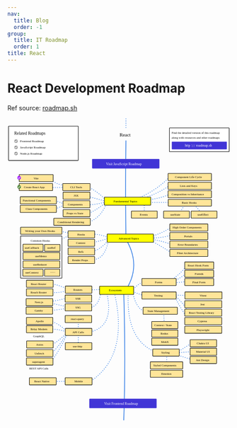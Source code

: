 ```yaml
---
nav:
  title: Blog
  order: -1
group:
  title: IT Roadmap
  order: 1
title: React
---
```


# React Development Roadmap

Ref source: [roadmap.sh](https://roadmap.sh/react)

<svg xmlns="http://www.w3.org/2000/svg" xmlns:xlink="http://www.w3.org/1999/xlink" viewBox="200 15 1295 1761" style="font-family: balsamiq"><path d="M995.2631015041727 575.8707476873258Q995.185650727128 542.1309323052501 995.2631015041727 506.1552100239002" fill="none" stroke="rgb(43,120,228)" stroke-width="4" stroke-linecap="round" stroke-linejoin="round" stroke-dasharray="0.8 12"></path><path d="M1154.1451217577944 695.2681456372256Q1100.4898763869369 713.541269280811 1031.7779281256428 713.3451174237935" fill="none" stroke="rgb(43,120,228)" stroke-width="4" stroke-linecap="round" stroke-linejoin="round" stroke-dasharray="0.8 12"></path><path d="M552 409Q472.817950614003 405.8953785336673 444.97161320782436 360.14889944008286" fill="none" stroke="rgb(43,120,228)" stroke-width="4" stroke-linecap="round" stroke-linejoin="round" stroke-dasharray="0.8 12"></path><path d="M543 419Q473.3522445507721 419.6757345424054 433.84732287762876 420.7703510910609" fill="none" stroke="rgb(43,120,228)" stroke-width="4" stroke-linecap="round" stroke-linejoin="round" stroke-dasharray="0.8 12"></path><path d="M888.6216144658764 148.236415956616Q884.8139698540281 413.1785563594807 888.6216144658764 718.8810260550937" fill="none" stroke="rgb(43,120,228)" stroke-width="4" stroke-linecap="round" stroke-linejoin="round" stroke-dasharray="undefined"></path><text x="852" y="124.06599998474121" fill="rgb(0,0,0)" font-style="normal" font-weight="normal" font-size="28px"><tspan>React</tspan></text><path d="M611 1266Q612.371260482986 1221.0039080050842 612 1171" fill="none" stroke="rgb(43,120,228)" stroke-width="4" stroke-linecap="round" stroke-linejoin="round" stroke-dasharray="0.8 12"></path><path d="M552 1120Q492.76683210589175 1131.530956680471 448 1134" fill="none" stroke="rgb(43,120,228)" stroke-width="4" stroke-linecap="round" stroke-linejoin="round" stroke-dasharray="0.8 12"></path><path d="M550 1113Q497.9359494527933 1102.8508136232133 459 1092" fill="none" stroke="rgb(43,120,228)" stroke-width="4" stroke-linecap="round" stroke-linejoin="round" stroke-dasharray="0.8 12"></path><path d="M543 1063Q493.0863695422546 1076.2897152266055 455 1081" fill="none" stroke="rgb(43,120,228)" stroke-width="4" stroke-linecap="round" stroke-linejoin="round" stroke-dasharray="0.8 12"></path><path d="M1113 1217Q1108.2497898995261 1179.713953733664 1109 1143" fill="none" stroke="rgb(43,120,228)" stroke-width="4" stroke-linecap="round" stroke-linejoin="round" stroke-dasharray="0.8 12"></path><path d="M822 1033Q906.9668507823525 1400.8832509082163 677 1550" fill="none" stroke="rgb(43,120,228)" stroke-width="4" stroke-linecap="round" stroke-linejoin="round" stroke-dasharray="0.8 12"></path><path d="M451 1546Q510.97285067873304 1546.3907733256895 545 1546" fill="none" stroke="rgb(43,120,228)" stroke-width="4" stroke-linecap="round" stroke-linejoin="round" stroke-dasharray="0.8 12"></path><path d="M1184 1391Q1232.8737506925206 1408.7063711911358 1284 1423" fill="none" stroke="rgb(43,120,228)" stroke-width="4" stroke-linecap="round" stroke-linejoin="round" stroke-dasharray="0.8 12"></path><path d="M1187 1379Q1230.154592797784 1377.662648199446 1274 1373" fill="none" stroke="rgb(43,120,228)" stroke-width="4" stroke-linecap="round" stroke-linejoin="round" stroke-dasharray="0.8 12"></path><path d="M1187 1376Q1230.0650193905817 1350.877783933518 1272 1322" fill="none" stroke="rgb(43,120,228)" stroke-width="4" stroke-linecap="round" stroke-linejoin="round" stroke-dasharray="0.8 12"></path><path d="M876 1035Q887.9661949384072 1427.0308417572726 876 1770.966031340103" fill="none" stroke="rgb(43,120,228)" stroke-width="4" stroke-linecap="round" stroke-linejoin="round" stroke-dasharray="undefined"></path><path d="M1125 1458Q1126.5185817174515 1417.9263157894736 1125 1377" fill="none" stroke="rgb(43,120,228)" stroke-width="4" stroke-linecap="round" stroke-linejoin="round" stroke-dasharray="0.8 12"></path><path d="M902 1037Q889.4868466278327 1314.9494304987456 1071 1379" fill="none" stroke="rgb(43,120,228)" stroke-width="4" stroke-linecap="round" stroke-linejoin="round" stroke-dasharray="0.8 12"></path><path d="M744 1019Q734.2658561390532 1110.096893491124 680 1117" fill="none" stroke="rgb(43,120,228)" stroke-width="4" stroke-linecap="round" stroke-linejoin="round" stroke-dasharray="0.8 12"></path><path d="M928 1028Q946.6404309320864 1119.003554464874 991 1136" fill="none" stroke="rgb(43,120,228)" stroke-width="4" stroke-linecap="round" stroke-linejoin="round" stroke-dasharray="0.8 12"></path><path d="M1244.5299806906337 914.9728796585889Q1213.8206426469653 941.0491047040688 1158.316730631618 969.2037950182925" fill="none" stroke="rgb(43,120,228)" stroke-width="4" stroke-linecap="round" stroke-linejoin="round" stroke-dasharray="0.8 12"></path><path d="M1238 965Q1190.7025930150041 974.9504889502709 1148.5829765926967 971.9848676008414" fill="none" stroke="rgb(43,120,228)" stroke-width="4" stroke-linecap="round" stroke-linejoin="round" stroke-dasharray="0.8 12"></path><path d="M1235 1162Q1201.395883731929 1112.5766109687759 1176 1060" fill="none" stroke="rgb(43,120,228)" stroke-width="4" stroke-linecap="round" stroke-linejoin="round" stroke-dasharray="0.8 12"></path><path d="M1240 1125Q1210.2022104061634 1078.187247616208 1175 1051" fill="none" stroke="rgb(43,120,228)" stroke-width="4" stroke-linecap="round" stroke-linejoin="round" stroke-dasharray="0.8 12"></path><path d="M1244.5299806906337 1045.6832910383873Q1202.8124639021134 1047.6488694161335 1158.316730631618 1042.9022184558385" fill="none" stroke="rgb(43,120,228)" stroke-width="4" stroke-linecap="round" stroke-linejoin="round" stroke-dasharray="0.8 12"></path><path d="M930 1025Q954.6139122622687 1035.536286921611 992 1048" fill="none" stroke="rgb(43,120,228)" stroke-width="4" stroke-linecap="round" stroke-linejoin="round" stroke-dasharray="0.8 12"></path><path d="M1243.1394443993593 871.8662546290809Q1206.6675843570715 921.8496312133925 1148.5829765926967 959.4700409793713" fill="none" stroke="rgb(43,120,228)" stroke-width="4" stroke-linecap="round" stroke-linejoin="round" stroke-dasharray="0.8 12"></path><path d="M451 1243Q498.0956581139734 1242.157118303649 545 1259" fill="none" stroke="rgb(43,120,228)" stroke-width="4" stroke-linecap="round" stroke-linejoin="round" stroke-dasharray="0.8 12"></path><path d="M451 1197Q491.6507331989078 1205.3066984649397 544 1254" fill="none" stroke="rgb(43,120,228)" stroke-width="4" stroke-linecap="round" stroke-linejoin="round" stroke-dasharray="0.8 12"></path><path d="M611 1356Q612.371260482986 1311.0039080050842 612 1261" fill="none" stroke="rgb(43,120,228)" stroke-width="4" stroke-linecap="round" stroke-linejoin="round" stroke-dasharray="0.8 12"></path><path d="M454 1383Q483.03413598495024 1363.8202526202633 543 1275" fill="none" stroke="rgb(43,120,228)" stroke-width="4" stroke-linecap="round" stroke-linejoin="round" stroke-dasharray="0.8 12"></path><path d="M449 1433Q485.04987864464056 1400.2980964088777 551 1265" fill="none" stroke="rgb(43,120,228)" stroke-width="4" stroke-linecap="round" stroke-linejoin="round" stroke-dasharray="0.8 12"></path><path d="M454 1335Q490.3108595108515 1318.973917047855 549 1262" fill="none" stroke="rgb(43,120,228)" stroke-width="4" stroke-linecap="round" stroke-linejoin="round" stroke-dasharray="0.8 12"></path><path d="M995 966Q958.3696474280937 978.4753275536455 928 1016" fill="none" stroke="rgb(43,120,228)" stroke-width="4" stroke-linecap="round" stroke-linejoin="round" stroke-dasharray="0.8 12"></path><path d="M448 1028Q493.32123030249227 1036.3908829285049 553 1017" fill="none" stroke="rgb(43,120,228)" stroke-width="4" stroke-linecap="round" stroke-linejoin="round" stroke-dasharray="0.8 12"></path><path d="M451 979Q502.3050931792149 985.8167768363891 544 1009" fill="none" stroke="rgb(43,120,228)" stroke-width="4" stroke-linecap="round" stroke-linejoin="round" stroke-dasharray="0.8 12"></path><path d="M758 1012Q689.0783939722774 1014.1030625908561 650 1016" fill="none" stroke="rgb(43,120,228)" stroke-width="4" stroke-linecap="round" stroke-linejoin="round" stroke-dasharray="0.8 12"></path><path d="M776 1027Q825.5655969464644 1230.9098581628966 674 1260" fill="none" stroke="rgb(43,120,228)" stroke-width="4" stroke-linecap="round" stroke-linejoin="round" stroke-dasharray="0.8 12"></path><path d="M889 721Q978.5121080851154 871.5975518856749 890 1012" fill="none" stroke="rgb(43,120,228)" stroke-width="4" stroke-linecap="round" stroke-linejoin="round" stroke-dasharray="undefined"></path><path d="M1159.7072669228924 803.7299763566327Q1095.7894963026695 760.2804430313224 1006.7482748827026 714.7356537150679" fill="none" stroke="rgb(43,120,228)" stroke-width="4" stroke-linecap="round" stroke-linejoin="round" stroke-dasharray="0.8 12"></path><path d="M1155.5356580490688 752.280133579478Q1104.4140627166726 730.6613034339276 1033.1684644169172 720.2977988801657" fill="none" stroke="rgb(43,120,228)" stroke-width="4" stroke-linecap="round" stroke-linejoin="round" stroke-dasharray="0.8 12"></path><path d="M1154.1451217577944 649.3804480251687Q1097.674683504896 687.6057431471069 1017.8725652128983 709.17350854997" fill="none" stroke="rgb(43,120,228)" stroke-width="4" stroke-linecap="round" stroke-linejoin="round" stroke-dasharray="0.8 12"></path><path d="M786 734Q762.6577401902497 838.1719340071344 698 838" fill="none" stroke="rgb(43,120,228)" stroke-width="4" stroke-linecap="round" stroke-linejoin="round" stroke-dasharray="0.8 12"></path><path d="M782 730Q744.748156598645 777.8254751105521 690 794" fill="none" stroke="rgb(43,120,228)" stroke-width="4" stroke-linecap="round" stroke-linejoin="round" stroke-dasharray="0.8 12"></path><path d="M495 730Q522.6530680011082 715.9738689090537 563 696" fill="none" stroke="rgb(43,120,228)" stroke-width="4" stroke-linecap="round" stroke-linejoin="round" stroke-dasharray="0.8 12"></path><path d="M587 692Q549.8200833693265 682.9811819043387 507 673" fill="none" stroke="rgb(43,120,228)" stroke-width="4" stroke-linecap="round" stroke-linejoin="round" stroke-dasharray="0.8 12"></path><path d="M1145.8019040101478 506.1552100239002Q1084.5616700779012 506.2957888519329 1019.2631015041727 506.1552100239002" fill="none" stroke="rgb(43,120,228)" stroke-width="4" stroke-linecap="round" stroke-linejoin="round" stroke-dasharray="0.8 12"></path><path d="M784 710Q745.7247195695468 692.8474698724718 697 690" fill="none" stroke="rgb(43,120,228)" stroke-width="4" stroke-linecap="round" stroke-linejoin="round" stroke-dasharray="0.8 12"></path><path d="M791 713Q743.1538297640137 730.5841846221248 687 741" fill="none" stroke="rgb(43,120,228)" stroke-width="4" stroke-linecap="round" stroke-linejoin="round" stroke-dasharray="0.8 12"></path><path d="M779 505Q745.4804202987907 593.919273964025 672 622" fill="none" stroke="rgb(43,120,228)" stroke-width="4" stroke-linecap="round" stroke-linejoin="round" stroke-dasharray="0.8 12"></path><path d="M772 506Q726.6070961334866 545.1761389593603 671 571" fill="none" stroke="rgb(43,120,228)" stroke-width="4" stroke-linecap="round" stroke-linejoin="round" stroke-dasharray="0.8 12"></path><path d="M1326 575Q1312.596024557879 534.332162558404 1261 511" fill="none" stroke="rgb(43,120,228)" stroke-width="4" stroke-linecap="round" stroke-linejoin="round" stroke-dasharray="0.8 12"></path><path d="M1143.020831427599 458.8769761205689Q1073.032702012899 489.5124349428403 992.8429119699581 492.2498471111557" fill="none" stroke="rgb(43,120,228)" stroke-width="4" stroke-linecap="round" stroke-linejoin="round" stroke-dasharray="0.8 12"></path><path d="M1198 584Q1208.210908600193 540.4528190492485 1247 508" fill="none" stroke="rgb(43,120,228)" stroke-width="4" stroke-linecap="round" stroke-linejoin="round" stroke-dasharray="0.8 12"></path><path d="M1141.6302951363243 408.8176696346886Q1068.0976573661244 459.45892972468124 960.8605772706458 492.2498471111557" fill="none" stroke="rgb(43,120,228)" stroke-width="4" stroke-linecap="round" stroke-linejoin="round" stroke-dasharray="0.8 12"></path><path d="M771 503Q718.3741231048649 519.5008853265717 662 521" fill="none" stroke="rgb(43,120,228)" stroke-width="4" stroke-linecap="round" stroke-linejoin="round" stroke-dasharray="0.8 12"></path><path d="M467 546Q498.90973525715754 539.1443759633 533 518" fill="none" stroke="rgb(43,120,228)" stroke-width="4" stroke-linecap="round" stroke-linejoin="round" stroke-dasharray="0.8 12"></path><path d="M468 493Q499.6891692268961 502.12789315639844 537 519" fill="none" stroke="rgb(43,120,228)" stroke-width="4" stroke-linecap="round" stroke-linejoin="round" stroke-dasharray="0.8 12"></path><rect x="1141.35" y="73.35" width="347.3" height="138.3" rx="2" fill="rgb(255,255,255)" fill-opacity="1" stroke="rgb(0,0,0)" stroke-width="2.7"></rect><text x="1154" y="107.66250038146973" fill="rgb(0,0,0)" font-style="normal" font-weight="normal" font-size="17px"><tspan>Find the detailed version of this roadmap</tspan></text><text x="1154" y="135.66250038146973" fill="rgb(0,0,0)" font-style="normal" font-weight="normal" font-size="17px"><tspan>along with resources and other roadmaps</tspan></text><g class="clickable-group " data-group-id="ext_link:roadmap.sh"><rect x="1156.35" y="154.35" width="317.3" height="42.3" rx="2" fill="rgb(65,53,214)" fill-opacity="1" stroke="rgb(65,53,214)" stroke-width="2.7"></rect><text x="1296" y="182.25" fill="rgb(255,255,255)" font-style="normal" font-weight="normal" font-size="20px"><tspan>roadmap.sh</tspan></text><text x="1231" y="182.25" fill="rgb(255,255,255)" font-style="normal" font-weight="normal" font-size="20px"><tspan>http</tspan></text><text x="1268" y="180.26000022888184" fill="rgb(255,255,255)" font-style="normal" font-weight="normal" font-size="20px"><tspan>:</tspan></text><text x="1275" y="183.3400001525879" fill="rgb(255,255,255)" font-style="normal" font-weight="normal" font-size="20px"><tspan>/</tspan></text><text x="1283" y="183.3400001525879" fill="rgb(255,255,255)" font-style="normal" font-weight="normal" font-size="20px"><tspan>/</tspan></text></g><path d="M1140.23975884505 360.14889944008286Q1062.385647545552 441.0057793141002 944.1741417753524 488.07823823733236" fill="none" stroke="rgb(43,120,228)" stroke-width="4" stroke-linecap="round" stroke-linejoin="round" stroke-dasharray="0.8 12"></path><path d="M770 499Q710.9854456506893 482.89711836306265 643 465" fill="none" stroke="rgb(43,120,228)" stroke-width="4" stroke-linecap="round" stroke-linejoin="round" stroke-dasharray="0.8 12"></path><path d="M770 491Q727.9492290461884 445.31324359004236 662 412" fill="none" stroke="rgb(43,120,228)" stroke-width="4" stroke-linecap="round" stroke-linejoin="round" stroke-dasharray="0.8 12"></path><g class="clickable-group " data-group-id="100-react-fundamental-topics"><rect x="763.35" y="475.35" width="269.3" height="47.3" rx="2" fill="rgb(255,255,0)" fill-opacity="1" stroke="rgb(0,0,0)" stroke-width="2.7"></rect><text x="817" y="505.63700008392334" fill="rgb(0,0,0)" font-style="normal" font-weight="normal" font-size="17px"><tspan>Fundamental Topics</tspan></text></g><g class="clickable-group " data-group-id="102-react-fundamental-topics:components"><rect x="523.35" y="496.35" width="156.3" height="41.3" rx="2" fill="rgb(255,229,153)" fill-opacity="1" stroke="rgb(0,0,0)" stroke-width="2.7"></rect><text x="551" y="523.6370000839233" fill="rgb(0,0,0)" font-style="normal" font-weight="normal" font-size="17px"><tspan>Components</tspan></text></g><g class="clickable-group " data-group-id="107-react-fundamental-topics:composition-vs-inheritance"><rect x="1133.35" y="438.35" width="252.3" height="41.3" rx="2" fill="rgb(255,229,153)" fill-opacity="1" stroke="rgb(0,0,0)" stroke-width="2.7"></rect><text x="1154" y="465.6625003814697" fill="rgb(0,0,0)" font-style="normal" font-weight="normal" font-size="17px"><tspan>Composition vs Inheritance</tspan></text></g><g class="clickable-group " data-group-id="100-react-fundamental-topics:components:functional-components"><rect x="274.35" y="473.35" width="210.3" height="41.3" rx="2" fill="rgb(255,229,153)" fill-opacity="1" stroke="rgb(0,0,0)" stroke-width="2.7"></rect><text x="289" y="500.63700008392334" fill="rgb(0,0,0)" font-style="normal" font-weight="normal" font-size="17px"><tspan>Functional Components</tspan></text></g><g class="clickable-group " data-group-id="101-react-fundamental-topics:components:class-components"><rect x="274.35" y="523.35" width="210.3" height="41.3" rx="2" fill="rgb(255,229,153)" fill-opacity="1" stroke="rgb(0,0,0)" stroke-width="2.7"></rect><text x="306" y="550.6370000839233" fill="rgb(0,0,0)" font-style="normal" font-weight="normal" font-size="17px"><tspan>Class Components</tspan></text></g><g class="clickable-group " data-group-id="101-react-fundamental-topics:jsx"><rect x="523.35" y="446.35" width="156.3" height="41.3" rx="2" fill="rgb(255,229,153)" fill-opacity="1" stroke="rgb(0,0,0)" stroke-width="2.7"></rect><text x="585" y="473.6625003814697" fill="rgb(0,0,0)" font-style="normal" font-weight="normal" font-size="17px"><tspan>JSX</tspan></text></g><g class="clickable-group " data-group-id="103-react-fundamental-topics:props-vs-state"><rect x="523.35" y="548.35" width="156.3" height="41.3" rx="2" fill="rgb(255,229,153)" fill-opacity="1" stroke="rgb(0,0,0)" stroke-width="2.7"></rect><text x="544" y="575.6710000038147" fill="rgb(0,0,0)" font-style="normal" font-weight="normal" font-size="17px"><tspan>Props vs State</tspan></text></g><g class="clickable-group " data-group-id="108-react-fundamental-topics:basic-hooks"><rect x="1134.35" y="488.35" width="251.3" height="39.3" rx="2" fill="rgb(255,229,153)" fill-opacity="1" stroke="rgb(0,0,0)" stroke-width="2.7"></rect><text x="1213" y="514.6370000839233" fill="rgb(0,0,0)" font-style="normal" font-weight="normal" font-size="17px"><tspan>Basic Hooks</tspan></text></g><g class="clickable-group " data-group-id="100-react-fundamental-topics:basic-hooks:use-state"><rect x="1107.35" y="556.35" width="150.3" height="41.3" rx="2" fill="rgb(255,229,153)" fill-opacity="1" stroke="rgb(0,0,0)" stroke-width="2.7"></rect><text x="1147" y="583.6625003814697" fill="rgb(0,0,0)" font-style="normal" font-weight="normal" font-size="17px"><tspan>useState</tspan></text></g><g class="clickable-group " data-group-id="101-react-fundamental-topics:basic-hooks:use-effect"><rect x="1267.35" y="556.35" width="150.3" height="41.3" rx="2" fill="rgb(255,229,153)" fill-opacity="1" stroke="rgb(0,0,0)" stroke-width="2.7"></rect><text x="1305" y="583.6625003814697" fill="rgb(0,0,0)" font-style="normal" font-weight="normal" font-size="17px"><tspan>useEffect</tspan></text></g><g class="clickable-group " data-group-id="106-react-fundamental-topics:lists-and-keys"><rect x="1133.35" y="389.35" width="252.3" height="41.3" rx="2" fill="rgb(255,229,153)" fill-opacity="1" stroke="rgb(0,0,0)" stroke-width="2.7"></rect><text x="1202" y="416.63700008392334" fill="rgb(0,0,0)" font-style="normal" font-weight="normal" font-size="17px"><tspan>Lists and Keys</tspan></text></g><g class="clickable-group " data-group-id="104-react-fundamental-topics:conditional-rendering"><rect x="469.35" y="598.35" width="212.3" height="41.3" rx="2" fill="rgb(255,229,153)" fill-opacity="1" stroke="rgb(0,0,0)" stroke-width="2.7"></rect><text x="491" y="625.6370000839233" fill="rgb(0,0,0)" font-style="normal" font-weight="normal" font-size="17px"><tspan>Conditional Rendering</tspan></text></g><g class="clickable-group " data-group-id="100-react-fundamental-topics:cli-tools"><rect x="521.35" y="396.35" width="159.3" height="41.3" rx="2" fill="rgb(255,229,153)" fill-opacity="1" stroke="rgb(0,0,0)" stroke-width="2.7"></rect><text x="565" y="423.63700008392334" fill="rgb(0,0,0)" font-style="normal" font-weight="normal" font-size="17px"><tspan>CLI Tools</tspan></text></g><g class="clickable-group " data-group-id="105-react-fundamental-topics:component-life-cycle"><rect x="1133.35" y="338.35" width="252.3" height="41.3" rx="2" fill="rgb(255,229,153)" fill-opacity="1" stroke="rgb(0,0,0)" stroke-width="2.7"></rect><text x="1174" y="365.6625003814697" fill="rgb(0,0,0)" font-style="normal" font-weight="normal" font-size="17px"><tspan>Component Life Cycle</tspan></text></g><g class="clickable-group " data-group-id="101-react-advanced-topics"><rect x="779.35" y="690.35" width="269.3" height="47.3" rx="2" fill="rgb(255,255,0)" fill-opacity="1" stroke="rgb(0,0,0)" stroke-width="2.7"></rect><text x="846" y="720.6879997253418" fill="rgb(0,0,0)" font-style="normal" font-weight="normal" font-size="17px"><tspan>Advanced Topics</tspan></text></g><g class="clickable-group " data-group-id="100-react-advanced-topics:hooks"><rect x="552.35" y="671.35" width="154.3" height="41.3" rx="2" fill="rgb(255,229,153)" fill-opacity="1" stroke="rgb(0,0,0)" stroke-width="2.7"></rect><text x="606" y="698.5945000648499" fill="rgb(0,0,0)" font-style="normal" font-weight="normal" font-size="17px"><tspan>Hooks</tspan></text></g><g class="clickable-group " data-group-id="101-react-advanced-topics:hooks:writing-your-own-hooks"><rect x="276.35" y="650.35" width="240.3" height="41.3" rx="2" fill="rgb(255,229,153)" fill-opacity="1" stroke="rgb(0,0,0)" stroke-width="2.7"></rect><text x="303" y="677.6879997253418" fill="rgb(0,0,0)" font-style="normal" font-weight="normal" font-size="17px"><tspan>Writing your Own Hooks</tspan></text></g><g class="clickable-group " data-group-id="102-react-advanced-topics:hooks:common-hooks"><rect x="276.35" y="701.35" width="240.3" height="245.3" rx="2" fill="rgb(255,255,255)" fill-opacity="1" stroke="rgb(0,0,0)" stroke-width="2.7"></rect><text x="335" y="733.6370000839233" fill="rgb(0,0,0)" font-style="normal" font-weight="normal" font-size="17px"><tspan>Common Hooks</tspan></text><rect x="415.35" y="750.35" width="90.3" height="40.3" rx="2" fill="rgb(255,229,153)" fill-opacity="1" stroke="rgb(0,0,0)" stroke-width="2.7"></rect><text x="432" y="776.6625003814697" fill="rgb(0,0,0)" font-style="normal" font-weight="normal" font-size="17px"><tspan>useRef</tspan></text><rect x="290.35" y="749.35" width="117.3" height="41.3" rx="2" fill="rgb(255,229,153)" fill-opacity="1" stroke="rgb(0,0,0)" stroke-width="2.7"></rect><text x="301" y="776.6370000839233" fill="rgb(0,0,0)" font-style="normal" font-weight="normal" font-size="17px"><tspan>useCallback</tspan></text><rect x="290.35" y="797.35" width="214.3" height="41.3" rx="2" fill="rgb(255,229,153)" fill-opacity="1" stroke="rgb(0,0,0)" stroke-width="2.7"></rect><text x="361" y="824.611499786377" fill="rgb(0,0,0)" font-style="normal" font-weight="normal" font-size="17px"><tspan>useMemo</tspan></text><rect x="290.35" y="846.35" width="214.3" height="40.3" rx="2" fill="rgb(255,229,153)" fill-opacity="1" stroke="rgb(0,0,0)" stroke-width="2.7"></rect><text x="350" y="872.611499786377" fill="rgb(0,0,0)" font-style="normal" font-weight="normal" font-size="17px"><tspan>useReducer</tspan></text><rect x="289.35" y="894.35" width="118.3" height="40.3" rx="2" fill="rgb(255,229,153)" fill-opacity="1" stroke="rgb(0,0,0)" stroke-width="2.7"></rect><text x="304" y="920.6370000839233" fill="rgb(0,0,0)" font-style="normal" font-weight="normal" font-size="17px"><tspan>useContext</tspan></text><rect x="415.35" y="894.35" width="89.3" height="40.3" rx="2" fill="rgb(255,229,153)" fill-opacity="1" stroke="rgb(0,0,0)" stroke-width="2.7"></rect><text x="448" y="915.4859999418259" fill="rgb(0,0,0)" font-style="normal" font-weight="normal" font-size="17px"><tspan>.......</tspan></text></g><g class="clickable-group " data-group-id="101-react-advanced-topics:context"><rect x="552.35" y="720.35" width="154.3" height="41.3" rx="2" fill="rgb(255,229,153)" fill-opacity="1" stroke="rgb(0,0,0)" stroke-width="2.7"></rect><text x="599" y="747.6370000839233" fill="rgb(0,0,0)" font-style="normal" font-weight="normal" font-size="17px"><tspan>Context</tspan></text></g><g class="clickable-group " data-group-id="102-react-advanced-topics:refs"><rect x="552.35" y="770.35" width="154.3" height="41.3" rx="2" fill="rgb(255,229,153)" fill-opacity="1" stroke="rgb(0,0,0)" stroke-width="2.7"></rect><text x="611" y="797.6625003814697" fill="rgb(0,0,0)" font-style="normal" font-weight="normal" font-size="17px"><tspan>Refs</tspan></text></g><g class="clickable-group " data-group-id="103-react-advanced-topics:render-props"><rect x="552.35" y="820.35" width="154.3" height="41.3" rx="2" fill="rgb(255,229,153)" fill-opacity="1" stroke="rgb(0,0,0)" stroke-width="2.7"></rect><text x="576" y="847.6710000038147" fill="rgb(0,0,0)" font-style="normal" font-weight="normal" font-size="17px"><tspan>Render Props</tspan></text></g><g class="clickable-group " data-group-id="104-react-advanced-topics:high-order-components"><rect x="1143.35" y="631.35" width="221.3" height="41.3" rx="2" fill="rgb(255,229,153)" fill-opacity="1" stroke="rgb(0,0,0)" stroke-width="2.7"></rect><text x="1160" y="658.6625003814697" fill="rgb(0,0,0)" font-style="normal" font-weight="normal" font-size="17px"><tspan>High Order Components</tspan></text></g><g class="clickable-group " data-group-id="105-react-advanced-topics:portals"><rect x="1143.35" y="681.35" width="221.3" height="41.3" rx="2" fill="rgb(255,229,153)" fill-opacity="1" stroke="rgb(0,0,0)" stroke-width="2.7"></rect><text x="1227" y="708.6710000038147" fill="rgb(0,0,0)" font-style="normal" font-weight="normal" font-size="17px"><tspan>Portals</tspan></text></g><g class="clickable-group " data-group-id="106-react-advanced-topics:error-boundaries"><rect x="1143.35" y="730.35" width="221.3" height="41.3" rx="2" fill="rgb(255,229,153)" fill-opacity="1" stroke="rgb(0,0,0)" stroke-width="2.7"></rect><text x="1189" y="757.6370000839233" fill="rgb(0,0,0)" font-style="normal" font-weight="normal" font-size="17px"><tspan>Error Boundaries</tspan></text></g><g class="clickable-group " data-group-id="107-react-advanced-topics:fiber-architecture"><rect x="1143.35" y="779.35" width="221.3" height="41.3" rx="2" fill="rgb(255,229,153)" fill-opacity="1" stroke="rgb(0,0,0)" stroke-width="2.7"></rect><text x="1185" y="806.6879997253418" fill="rgb(0,0,0)" font-style="normal" font-weight="normal" font-size="17px"><tspan>Fiber Architecture</tspan></text></g><g class="clickable-group " data-group-id="102-react-ecosystem"><rect x="735.35" y="993.35" width="198.3" height="47.3" rx="2" fill="rgb(255,255,0)" fill-opacity="1" stroke="rgb(0,0,0)" stroke-width="2.7"></rect><text x="790" y="1022.5859999656677" fill="rgb(0,0,0)" font-style="normal" font-weight="normal" font-size="17px"><tspan>Ecosystem</tspan></text></g><g class="clickable-group " data-group-id="105-react-ecosystem:forms"><rect x="981.35" y="948.35" width="199.3" height="41.3" rx="2" fill="rgb(255,229,153)" fill-opacity="1" stroke="rgb(0,0,0)" stroke-width="2.7"></rect><text x="1057" y="975.611499786377" fill="rgb(0,0,0)" font-style="normal" font-weight="normal" font-size="17px"><tspan>Forms</tspan></text></g><g class="clickable-group " data-group-id="100-react-ecosystem:forms:react-hook-form"><rect x="1230.35" y="852.35" width="168.3" height="41.3" rx="2" fill="rgb(255,229,153)" fill-opacity="1" stroke="rgb(0,0,0)" stroke-width="2.7"></rect><text x="1248" y="879.611499786377" fill="rgb(0,0,0)" font-style="normal" font-weight="normal" font-size="17px"><tspan>React Hook Form</tspan></text></g><g class="clickable-group " data-group-id="101-react-ecosystem:forms:formik"><rect x="1230.35" y="900.35" width="168.3" height="41.3" rx="2" fill="rgb(255,229,153)" fill-opacity="1" stroke="rgb(0,0,0)" stroke-width="2.7"></rect><text x="1289" y="927.6370000839233" fill="rgb(0,0,0)" font-style="normal" font-weight="normal" font-size="17px"><tspan>Formik</tspan></text></g><g class="clickable-group " data-group-id="102-react-ecosystem:forms:final-form"><rect x="1230.35" y="948.35" width="168.3" height="41.3" rx="2" fill="rgb(255,229,153)" fill-opacity="1" stroke="rgb(0,0,0)" stroke-width="2.7"></rect><text x="1275" y="975.6370000839233" fill="rgb(0,0,0)" font-style="normal" font-weight="normal" font-size="17px"><tspan>Final Form</tspan></text></g><g class="clickable-group " data-group-id="100-react-ecosystem:routers"><rect x="536.35" y="992.35" width="154.3" height="41.3" rx="2" fill="rgb(255,229,153)" fill-opacity="1" stroke="rgb(0,0,0)" stroke-width="2.7"></rect><text x="583" y="1019.611499786377" fill="rgb(0,0,0)" font-style="normal" font-weight="normal" font-size="17px"><tspan>Routers</tspan></text></g><g class="clickable-group " data-group-id="100-react-ecosystem:routers:react-router"><rect x="310.35" y="958.35" width="155.3" height="41.3" rx="2" fill="rgb(255,229,153)" fill-opacity="1" stroke="rgb(0,0,0)" stroke-width="2.7"></rect><text x="336" y="985.611499786377" fill="rgb(0,0,0)" font-style="normal" font-weight="normal" font-size="17px"><tspan>React Router</tspan></text></g><g class="clickable-group " data-group-id="101-react-ecosystem:routers:reach-router"><rect x="310.35" y="1008.35" width="154.3" height="41.3" rx="2" fill="rgb(255,229,153)" fill-opacity="1" stroke="rgb(0,0,0)" stroke-width="2.7"></rect><text x="335" y="1035.6625003814697" fill="rgb(0,0,0)" font-style="normal" font-weight="normal" font-size="17px"><tspan>Reach Router</tspan></text></g><g class="clickable-group " data-group-id="103-react-ecosystem:api-calls"><rect x="536.35" y="1238.35" width="154.3" height="41.3" rx="2" fill="rgb(255,229,153)" fill-opacity="1" stroke="rgb(0,0,0)" stroke-width="2.7"></rect><text x="578" y="1265.6879997253418" fill="rgb(0,0,0)" font-style="normal" font-weight="normal" font-size="17px"><tspan>API Calls</tspan></text></g><g class="clickable-group " data-group-id="104-react-ecosystem:api-calls:axios"><rect x="311.35" y="1311.35" width="154.3" height="41.3" rx="2" fill="rgb(255,229,153)" fill-opacity="1" stroke="rgb(0,0,0)" stroke-width="2.7"></rect><text x="367" y="1338.6879997253418" fill="rgb(0,0,0)" font-style="normal" font-weight="normal" font-size="17px"><tspan>Axios</tspan></text></g><g class="clickable-group " data-group-id="105-react-ecosystem:api-calls:unfetch"><rect x="310.35" y="1361.35" width="154.3" height="41.3" rx="2" fill="rgb(255,229,153)" fill-opacity="1" stroke="rgb(0,0,0)" stroke-width="2.7"></rect><text x="358" y="1388.6625003814697" fill="rgb(0,0,0)" font-style="normal" font-weight="normal" font-size="17px"><tspan>Unfetch</tspan></text></g><g class="clickable-group " data-group-id="106-react-ecosystem:api-calls:superagent"><rect x="310.35" y="1410.35" width="154.3" height="41.3" rx="2" fill="rgb(255,229,153)" fill-opacity="1" stroke="rgb(0,0,0)" stroke-width="2.7"></rect><text x="344" y="1437.262999534607" fill="rgb(0,0,0)" font-style="normal" font-weight="normal" font-size="17px"><tspan>superagent</tspan></text></g><text x="327" y="1476.6879997253418" fill="rgb(0,0,0)" font-style="normal" font-weight="normal" font-size="17px"><tspan>REST API Calls</tspan></text><g class="clickable-group " data-group-id="101-react-ecosystem:api-calls:use-http"><rect x="536.35" y="1321.35" width="154.3" height="41.3" rx="2" fill="rgb(255,229,153)" fill-opacity="1" stroke="rgb(0,0,0)" stroke-width="2.7"></rect><text x="580" y="1348.6625003814697" fill="rgb(0,0,0)" font-style="normal" font-weight="normal" font-size="17px"><tspan>use-http</tspan></text></g><g class="clickable-group " data-group-id="102-react-ecosystem:api-calls:apollo"><rect x="310.35" y="1174.35" width="153.3" height="41.3" rx="2" fill="rgb(255,229,153)" fill-opacity="1" stroke="rgb(0,0,0)" stroke-width="2.7"></rect><text x="364" y="1201.6879997253418" fill="rgb(0,0,0)" font-style="normal" font-weight="normal" font-size="17px"><tspan>Apollo</tspan></text></g><g class="clickable-group " data-group-id="103-react-ecosystem:api-calls:relay-modern"><rect x="310.35" y="1222.35" width="153.3" height="41.3" rx="2" fill="rgb(255,229,153)" fill-opacity="1" stroke="rgb(0,0,0)" stroke-width="2.7"></rect><text x="334" y="1249.611499786377" fill="rgb(0,0,0)" font-style="normal" font-weight="normal" font-size="17px"><tspan>Relay Modern</tspan></text></g><text x="350" y="1289.704999923706" fill="rgb(0,0,0)" font-style="normal" font-weight="normal" font-size="17px"><tspan>GraphQL</tspan></text><g class="clickable-group " data-group-id="106-react-ecosystem:testing"><rect x="981.35" y="1026.35" width="199.3" height="41.3" rx="2" fill="rgb(255,229,153)" fill-opacity="1" stroke="rgb(0,0,0)" stroke-width="2.7"></rect><text x="1052" y="1053.6370000839233" fill="rgb(0,0,0)" font-style="normal" font-weight="normal" font-size="17px"><tspan>Testing</tspan></text></g><g class="clickable-group " data-group-id="100-react-ecosystem:testing:jest"><rect x="1230.35" y="1077.35" width="215.3" height="41.3" rx="2" fill="rgb(255,229,153)" fill-opacity="1" stroke="rgb(0,0,0)" stroke-width="2.7"></rect><text x="1321" y="1104.5945000648499" fill="rgb(0,0,0)" font-style="normal" font-weight="normal" font-size="17px"><tspan>Jest</tspan></text></g><g class="clickable-group " data-group-id="101-react-ecosystem:testing:react-testing-library"><rect x="1230.35" y="1126.35" width="215.3" height="41.3" rx="2" fill="rgb(255,229,153)" fill-opacity="1" stroke="rgb(0,0,0)" stroke-width="2.7"></rect><text x="1254" y="1153.6370000839233" fill="rgb(0,0,0)" font-style="normal" font-weight="normal" font-size="17px"><tspan>React Testing Library</tspan></text></g><g class="clickable-group " data-group-id="102-react-ecosystem:testing:cypress"><rect x="1230.35" y="1175.35" width="215.3" height="41.3" rx="2" fill="rgb(255,229,153)" fill-opacity="1" stroke="rgb(0,0,0)" stroke-width="2.7"></rect><text x="1305" y="1202.6370000839233" fill="rgb(0,0,0)" font-style="normal" font-weight="normal" font-size="17px"><tspan>Cypress</tspan></text></g><g class="clickable-group " data-group-id="107-react-ecosystem:state-management"><rect x="988.35" y="1115.35" width="199.3" height="41.3" rx="2" fill="rgb(255,229,153)" fill-opacity="1" stroke="rgb(0,0,0)" stroke-width="2.7"></rect><text x="1014" y="1142.6625003814697" fill="rgb(0,0,0)" font-style="normal" font-weight="normal" font-size="17px"><tspan>State Management</tspan></text></g><g class="clickable-group " data-group-id="100-react-ecosystem:state-management:context-state"><rect x="1038.35" y="1198.35" width="152.3" height="41.3" rx="2" fill="rgb(255,229,153)" fill-opacity="1" stroke="rgb(0,0,0)" stroke-width="2.7"></rect><text x="1054" y="1225.7390003204346" fill="rgb(0,0,0)" font-style="normal" font-weight="normal" font-size="17px"><tspan>Context / State</tspan></text></g><g class="clickable-group " data-group-id="101-react-ecosystem:state-management:redux"><rect x="1038.35" y="1247.35" width="152.3" height="41.3" rx="2" fill="rgb(255,229,153)" fill-opacity="1" stroke="rgb(0,0,0)" stroke-width="2.7"></rect><text x="1090" y="1274.611499786377" fill="rgb(0,0,0)" font-style="normal" font-weight="normal" font-size="17px"><tspan>Redux</tspan></text></g><g class="clickable-group " data-group-id="102-react-ecosystem:state-management:mobx"><rect x="1038.35" y="1295.35" width="152.3" height="41.3" rx="2" fill="rgb(255,229,153)" fill-opacity="1" stroke="rgb(0,0,0)" stroke-width="2.7"></rect><text x="1093" y="1322.611499786377" fill="rgb(0,0,0)" font-style="normal" font-weight="normal" font-size="17px"><tspan>MobX</tspan></text></g><g class="clickable-group " data-group-id="101-react-ecosystem:ssr"><rect x="535.35" y="1044.35" width="154.3" height="41.3" rx="2" fill="rgb(255,229,153)" fill-opacity="1" stroke="rgb(0,0,0)" stroke-width="2.7"></rect><text x="595" y="1071.6625003814697" fill="rgb(0,0,0)" font-style="normal" font-weight="normal" font-size="17px"><tspan>SSR</tspan></text></g><g class="clickable-group " data-group-id="100-react-ecosystem:ssr:next-js"><rect x="308.35" y="1065.35" width="155.3" height="41.3" rx="2" fill="rgb(255,229,153)" fill-opacity="1" stroke="rgb(0,0,0)" stroke-width="2.7"></rect><text x="359" y="1092.5859999656677" fill="rgb(0,0,0)" font-style="normal" font-weight="normal" font-size="17px"><tspan>Next.js</tspan></text></g><g class="clickable-group " data-group-id="108-react-ecosystem:styling"><rect x="1044.35" y="1358.35" width="154.3" height="41.3" rx="2" fill="rgb(255,229,153)" fill-opacity="1" stroke="rgb(0,0,0)" stroke-width="2.7"></rect><text x="1094" y="1385.6625003814697" fill="rgb(0,0,0)" font-style="normal" font-weight="normal" font-size="17px"><tspan>Styling</tspan></text></g><g class="clickable-group " data-group-id="100-react-ecosystem:styling:chakra-ui"><rect x="1261.35" y="1304.35" width="154.3" height="41.3" rx="2" fill="rgb(255,229,153)" fill-opacity="1" stroke="rgb(0,0,0)" stroke-width="2.7"></rect><text x="1300" y="1331.6625003814697" fill="rgb(0,0,0)" font-style="normal" font-weight="normal" font-size="17px"><tspan>Chakra UI</tspan></text></g><g class="clickable-group " data-group-id="101-react-ecosystem:styling:material-ui"><rect x="1261.35" y="1353.35" width="154.3" height="41.3" rx="2" fill="rgb(255,229,153)" fill-opacity="1" stroke="rgb(0,0,0)" stroke-width="2.7"></rect><text x="1296" y="1380.6370000839233" fill="rgb(0,0,0)" font-style="normal" font-weight="normal" font-size="17px"><tspan>Material UI</tspan></text></g><g class="clickable-group " data-group-id="102-react-ecosystem:styling:ant-design"><rect x="1261.35" y="1401.35" width="154.3" height="41.3" rx="2" fill="rgb(255,229,153)" fill-opacity="1" stroke="rgb(0,0,0)" stroke-width="2.7"></rect><text x="1295" y="1428.696499824524" fill="rgb(0,0,0)" font-style="normal" font-weight="normal" font-size="17px"><tspan>Ant Design</tspan></text></g><g class="clickable-group " data-group-id="103-react-ecosystem:styling:styled-components"><rect x="1030.35" y="1432.35" width="188.3" height="41.3" rx="2" fill="rgb(255,229,153)" fill-opacity="1" stroke="rgb(0,0,0)" stroke-width="2.7"></rect><text x="1048" y="1459.6625003814697" fill="rgb(0,0,0)" font-style="normal" font-weight="normal" font-size="17px"><tspan>Styled Components</tspan></text></g><g class="clickable-group " data-group-id="104-react-ecosystem:styling:emotion"><rect x="1030.35" y="1481.35" width="188.3" height="41.3" rx="2" fill="rgb(255,229,153)" fill-opacity="1" stroke="rgb(0,0,0)" stroke-width="2.7"></rect><text x="1094" y="1508.6370000839233" fill="rgb(0,0,0)" font-style="normal" font-weight="normal" font-size="17px"><tspan>Emotion</tspan></text></g><g class="clickable-group " data-group-id="101-react-ecosystem:ssg:gatsby"><rect x="308.35" y="1114.35" width="154.3" height="41.3" rx="2" fill="rgb(255,229,153)" fill-opacity="1" stroke="rgb(0,0,0)" stroke-width="2.7"></rect><text x="358" y="1141.6795001029968" fill="rgb(0,0,0)" font-style="normal" font-weight="normal" font-size="17px"><tspan>Gatsby</tspan></text></g><g class="clickable-group " data-group-id="104-react-ecosystem:mobile"><rect x="535.35" y="1525.35" width="156.3" height="41.3" rx="2" fill="rgb(255,229,153)" fill-opacity="1" stroke="rgb(0,0,0)" stroke-width="2.7"></rect><text x="589" y="1552.6370000839233" fill="rgb(0,0,0)" font-style="normal" font-weight="normal" font-size="17px"><tspan>Mobile</tspan></text></g><g class="clickable-group " data-group-id="100-react-ecosystem:mobile:react-native"><rect x="327.35" y="1525.35" width="156.3" height="41.3" rx="2" fill="rgb(255,229,153)" fill-opacity="1" stroke="rgb(0,0,0)" stroke-width="2.7"></rect><text x="356" y="1552.6370000839233" fill="rgb(0,0,0)" font-style="normal" font-weight="normal" font-size="17px"><tspan>React Native</tspan></text></g><g class="clickable-group " data-group-id="102-react-ecosystem:ssg"><rect x="535.35" y="1095.35" width="154.3" height="41.3" rx="2" fill="rgb(255,229,153)" fill-opacity="1" stroke="rgb(0,0,0)" stroke-width="2.7"></rect><text x="595" y="1122.6795001029968" fill="rgb(0,0,0)" font-style="normal" font-weight="normal" font-size="17px"><tspan>SSG</tspan></text></g><g class="clickable-group " data-group-id="100-react-ecosystem:api-calls:react-query"><rect x="535.35" y="1163.35" width="154.3" height="41.3" rx="2" fill="rgb(255,229,153)" fill-opacity="1" stroke="rgb(0,0,0)" stroke-width="2.7"></rect><text x="568" y="1189.262999534607" fill="rgb(0,0,0)" font-style="normal" font-weight="normal" font-size="17px"><tspan>react-query</tspan></text></g><g class="clickable-group " data-group-id="ext_link:roadmap.sh/javascript"><rect x="693.35" y="255.35" width="388.3" height="52.3" rx="2" fill="rgb(65,53,214)" fill-opacity="1" stroke="rgb(65,53,214)" stroke-width="2.7"></rect><text x="773" y="289.25" fill="rgb(255,255,255)" font-style="normal" font-weight="normal" font-size="20px"><tspan>Visit JavaScript Roadmap</tspan></text></g><path d="M888.6413600360961 20Q888.6413600360961 41.08235294117647 888.6413600360961 84" fill="none" stroke="rgb(43,120,228)" stroke-width="4" stroke-linecap="round" stroke-linejoin="round" stroke-dasharray="0.8 12"></path><g class="clickable-group " data-group-id="ext_link:roadmap.sh/frontend"><rect x="677.35" y="1648.35" width="388.3" height="52.3" rx="2" fill="rgb(65,53,214)" fill-opacity="1" stroke="rgb(65,53,214)" stroke-width="2.7"></rect><text x="762" y="1682.2300000190735" fill="rgb(255,255,255)" font-style="normal" font-weight="normal" font-size="20px"><tspan>Visit Frontend Roadmap</tspan></text></g><g class="clickable-group " data-group-id="100-react-fundamental-topics:cli-tools:create-react-app"><rect x="268.35" y="396.35" width="194.3" height="41.3" rx="2" fill="rgb(255,229,153)" fill-opacity="1" stroke="rgb(0,0,0)" stroke-width="2.7"></rect><text x="296" y="423.6879997253418" fill="rgb(0,0,0)" font-style="normal" font-weight="normal" font-size="17px"><tspan>Create React App</tspan></text><g><circle cx="268" cy="416" r="10" fill="rgb(255,255,255)"></circle><circle cx="268" cy="416" r="10" fill="rgb(255,255,255)"></circle><circle cx="268" cy="416" r="10" fill="rgb(56,118,29)"></circle><path d="M262.5 416L266.5 420 273 413.5" fill="none" stroke="#fff" stroke-width="3.5" stroke-linecap="round" stroke-linejoin="round"></path></g></g><g class="clickable-group " data-group-id="101-react-fundamental-topics:cli-tools:vite"><rect x="268.35" y="344.35" width="197.3" height="41.3" rx="2" fill="rgb(255,229,153)" fill-opacity="1" stroke="rgb(0,0,0)" stroke-width="2.7"></rect><text x="352" y="371.6454997062683" fill="rgb(0,0,0)" font-style="normal" font-weight="normal" font-size="17px"><tspan>Vite</tspan></text><g><circle cx="268" cy="363" r="10" fill="rgb(255,255,255)"></circle><circle cx="268" cy="363" r="10" fill="rgb(153,0,255)"></circle><path d="M262.5 363L266.5 367 273 360.5" fill="none" stroke="#fff" stroke-width="3.5" stroke-linecap="round" stroke-linejoin="round"></path></g></g><rect x="206.35" y="63.35" width="405.3" height="199.3" rx="2" fill="rgb(255,255,255)" fill-opacity="1" stroke="rgb(0,0,0)" stroke-width="2.7"></rect><g class="clickable-group " data-group-id="ext_link:roadmap.sh/frontend"><text x="273" y="156.4709997177124" fill="rgb(0,0,0)" font-style="normal" font-weight="normal" font-size="18px"><tspan>Frontend Roadmap</tspan></text><g><circle cx="250" cy="150" r="10" fill="rgb(255,255,255)"></circle><circle cx="250" cy="150" r="10" fill="rgb(153,153,153)"></circle><path d="M244.5 150L248.5 154 255 147.5" fill="none" stroke="#fff" stroke-width="3.5" stroke-linecap="round" stroke-linejoin="round"></path></g></g><g class="clickable-group " data-group-id="ext_link:roadmap.sh/javascript"><text x="273" y="192.52500009536743" fill="rgb(0,0,0)" font-style="normal" font-weight="normal" font-size="18px"><tspan>JavaScript Roadmap</tspan></text><g><circle cx="250" cy="186" r="10" fill="rgb(255,255,255)"></circle><circle cx="250" cy="186" r="10" fill="rgb(153,153,153)"></circle><path d="M244.5 186L248.5 190 255 183.5" fill="none" stroke="#fff" stroke-width="3.5" stroke-linecap="round" stroke-linejoin="round"></path></g></g><g class="clickable-group " data-group-id="ext_link:roadmap.sh/nodejs"><text x="273" y="228.4709997177124" fill="rgb(0,0,0)" font-style="normal" font-weight="normal" font-size="18px"><tspan>Node.js Roadmap</tspan></text><g><circle cx="250" cy="222" r="10" fill="rgb(255,255,255)"></circle><circle cx="250" cy="222" r="10" fill="rgb(153,153,153)"></circle><path d="M244.5 222L248.5 226 255 219.5" fill="none" stroke="#fff" stroke-width="3.5" stroke-linecap="round" stroke-linejoin="round"></path></g></g><g class="clickable-group " data-group-id="103-react-ecosystem:testing:vitest"><rect x="1231.35" y="1026.35" width="215.3" height="41.3" rx="2" fill="rgb(255,229,153)" fill-opacity="1" stroke="rgb(0,0,0)" stroke-width="2.7"></rect><text x="1317" y="1053.6454997062683" fill="rgb(0,0,0)" font-style="normal" font-weight="normal" font-size="17px"><tspan>Vitest</tspan></text></g><g class="clickable-group " data-group-id="104-react-ecosystem:testing:playwright"><rect x="1230.35" y="1225.35" width="215.3" height="41.3" rx="2" fill="rgb(255,229,153)" fill-opacity="1" stroke="rgb(0,0,0)" stroke-width="2.7"></rect><text x="1299" y="1252.6710000038147" fill="rgb(0,0,0)" font-style="normal" font-weight="normal" font-size="17px"><tspan>Playwright</tspan></text></g><text x="240" y="113.62800025939941" fill="rgb(0,0,0)" font-style="normal" font-weight="normal" font-size="24px"><tspan>Related Roadmaps</tspan></text><g class="clickable-group " data-group-id="109-react-fundamental-topics:events"><rect x="920.35" y="556.35" width="150.3" height="41.3" rx="2" fill="rgb(255,229,153)" fill-opacity="1" stroke="rgb(0,0,0)" stroke-width="2.7"></rect><text x="969" y="583.5859999656677" fill="rgb(0,0,0)" font-style="normal" font-weight="normal" font-size="17px"><tspan>Events</tspan></text></g></svg>
